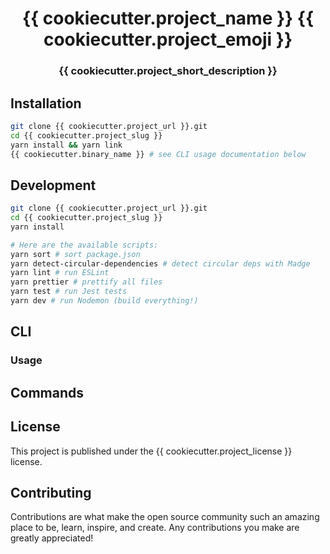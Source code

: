 <h1 align="center">
 {{ cookiecutter.project_name }} {{ cookiecutter.project_emoji }}
</h1>

<h3 align="center">
	{{ cookiecutter.project_short_description }}
</h3>

## Installation

```bash
git clone {{ cookiecutter.project_url }}.git
cd {{ cookiecutter.project_slug }}
yarn install && yarn link
{{ cookiecutter.binary_name }} # see CLI usage documentation below
```

## Development

```bash
git clone {{ cookiecutter.project_url }}.git
cd {{ cookiecutter.project_slug }}
yarn install

# Here are the available scripts:
yarn sort # sort package.json
yarn detect-circular-dependencies # detect circular deps with Madge
yarn lint # run ESLint
yarn prettier # prettify all files
yarn test # run Jest tests
yarn dev # run Nodemon (build everything!)
```

## CLI

### Usage

<!-- usage -->
<!-- usagestop -->

## Commands

<!-- commands -->
<!-- commandsstop -->

## License

This project is published under the {{ cookiecutter.project_license }} license.

## Contributing

Contributions are what make the open source community such an amazing place to be, learn, inspire, and create. Any contributions you make are greatly appreciated!